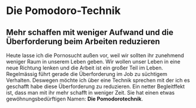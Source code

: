 # Die Pomodoro-Technik

## Mehr schaffen mit weniger Aufwand und die Überforderung beim Arbeiten reduzieren

Heute lasse ich die Pornosucht außen vor, weil wir sollten ihr zunehmend weniger Raum in unserem Leben geben.
Wir wollen unser Leben in eine neue Richtung lenken und die Arbeit ist ein großer Teil im Leben. Regelmässig
führt gerade die Überforderung im Job zu süchtigem Verhalten. Deswegen möchte ich über eine Technik sprechen mit
der ich es geschafft habe diese Überforderung zu reduzieren. Ein netter Begleitffekt ist, dass man mit ihr mehr schafft
in weniger Zeit. Sie hat einen etwas gewöhnungsbedürftigen Namen: **Die Pomodorotechnik**.
